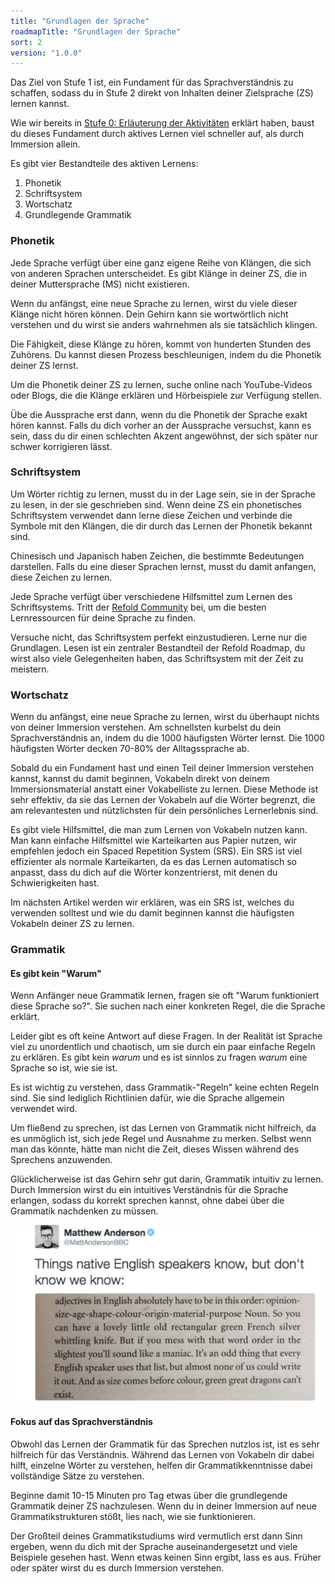 ```yaml
---
title: "Grundlagen der Sprache"
roadmapTitle: "Grundlagen der Sprache"
sort: 2
version: "1.0.0"
---
```


Das Ziel von Stufe 1 ist, ein Fundament für das Sprachverständnis zu schaffen, sodass du in Stufe 2 direkt von Inhalten deiner Zielsprache (ZS) lernen kannst.

Wie wir bereits in [Stufe 0: Erläuterung der Aktivitäten][0a-activities-explained] erklärt haben, baust du dieses Fundament durch aktives Lernen viel schneller auf, als durch Immersion allein.

Es gibt vier Bestandteile des aktiven Lernens:

1. Phonetik
1. Schriftsystem
1. Wortschatz
1. Grundlegende Grammatik

### Phonetik

Jede Sprache verfügt über eine ganz eigene Reihe von Klängen, die sich von anderen Sprachen unterscheidet. Es gibt Klänge in deiner ZS, die in deiner Muttersprache (MS) nicht existieren.

Wenn du anfängst, eine neue Sprache zu lernen, wirst du viele dieser Klänge nicht hören können. Dein Gehirn kann sie wortwörtlich nicht verstehen und du wirst sie anders wahrnehmen als sie tatsächlich klingen.

Die Fähigkeit, diese Klänge zu hören, kommt von hunderten Stunden des Zuhörens. Du kannst diesen Prozess beschleunigen, indem du die Phonetik deiner ZS lernst.

Um die Phonetik deiner ZS zu lernen, suche online nach YouTube-Videos oder Blogs, die die Klänge erklären und Hörbeispiele zur Verfügung stellen.

Übe die Aussprache erst dann, wenn du die Phonetik der Sprache exakt hören kannst. Falls du dich vorher an der Aussprache versuchst, kann es sein, dass du dir einen schlechten Akzent angewöhnst, der sich später nur schwer korrigieren lässt.

### Schriftsystem

Um Wörter richtig zu lernen, musst du in der Lage sein, sie in der Sprache zu lesen, in der sie geschrieben sind. Wenn deine ZS ein phonetisches Schriftsystem verwendet dann lerne diese Zeichen und verbinde die Symbole mit den Klängen, die dir durch das Lernen der Phonetik bekannt sind.

Chinesisch und Japanisch haben Zeichen, die bestimmte Bedeutungen darstellen. Falls du eine dieser Sprachen lernst, musst du damit anfangen, diese Zeichen zu lernen.

Jede Sprache verfügt über verschiedene Hilfsmittel zum Lernen des Schriftsystems. Tritt der [Refold Community][join-link] bei, um die besten Lernressourcen für deine Sprache zu finden.

Versuche nicht, das Schriftsystem perfekt einzustudieren. Lerne nur die Grundlagen. Lesen ist ein zentraler Bestandteil der Refold Roadmap, du wirst also viele Gelegenheiten haben, das Schriftsystem mit der Zeit zu meistern.

### Wortschatz

Wenn du anfängst, eine neue Sprache zu lernen, wirst du überhaupt nichts von deiner Immersion verstehen. Am schnellsten kurbelst du dein Sprachverständnis an, indem du die 1000 häufigsten Wörter lernst. Die 1000 häufigsten Wörter decken 70-80% der Alltagssprache ab.

Sobald du ein Fundament hast und einen Teil deiner Immersion verstehen kannst, kannst du damit beginnen, Vokabeln direkt von deinem Immersionsmaterial anstatt einer Vokabelliste zu lernen. Diese Methode ist sehr effektiv, da sie das Lernen der Vokabeln auf die Wörter begrenzt, die am relevantesten und nützlichsten für dein persönliches Lernerlebnis sind.

Es gibt viele Hilfsmittel, die man zum Lernen von Vokabeln nutzen kann. Man kann einfache Hilfsmittel wie Karteikarten aus Papier nutzen, wir empfehlen jedoch ein Spaced Repetition System (SRS). Ein SRS ist viel effizienter als normale Karteikarten, da es das Lernen automatisch so anpasst, dass du dich auf die Wörter konzentrierst, mit denen du Schwierigkeiten hast.

Im nächsten Artikel werden wir erklären, was ein SRS ist, welches du verwenden solltest und wie du damit beginnen kannst die häufigsten Vokabeln deiner ZS zu lernen.

### Grammatik

#### Es gibt kein "Warum"

Wenn Anfänger neue Grammatik lernen, fragen sie oft "Warum funktioniert diese Sprache so?". Sie suchen nach einer konkreten Regel, die die Sprache erklärt.

Leider gibt es oft keine Antwort auf diese Fragen. In der Realität ist Sprache viel zu unordentlich und chaotisch, um sie durch ein paar einfache Regeln zu erklären. Es gibt kein _warum_ und es ist sinnlos zu fragen _warum_ eine Sprache so ist, wie sie ist.

Es ist wichtig zu verstehen, dass Grammatik-"Regeln" keine echten Regeln sind. Sie sind lediglich Richtlinien dafür, wie die Sprache allgemein verwendet wird.

Um fließend zu sprechen, ist das Lernen von Grammatik nicht hilfreich, da es unmöglich ist, sich jede Regel und Ausnahme zu merken. Selbst wenn man das könnte, hätte man nicht die Zeit, dieses Wissen während des Sprechens anzuwenden.

Glücklicherweise ist das Gehirn sehr gut darin, Grammatik intuitiv zu lernen. Durch Immersion wirst du ein intuitives Verständnis für die Sprache erlangen, sodass du korrekt sprechen kannst, ohne dabei über die Grammatik nachdenken zu müssen.

![](../../../images/grammar-meme.jpg)

#### Fokus auf das Sprachverständnis

Obwohl das Lernen der Grammatik für das Sprechen nutzlos ist, ist es sehr hilfreich für das Verständnis. Während das Lernen von Vokabeln dir dabei hilft, einzelne Wörter zu verstehen, helfen dir Grammatikkenntnisse dabei vollständige Sätze zu verstehen.

Beginne damit 10-15 Minuten pro Tag etwas über die grundlegende Grammatik deiner ZS nachzulesen. Wenn du in deiner Immersion auf neue Grammatikstrukturen stößt, lies nach, wie sie funktionieren.

Der Großteil deines Grammatikstudiums wird vermutlich erst dann Sinn ergeben, wenn du dich mit der Sprache auseinandergesetzt und viele Beispiele gesehen hast. Wenn etwas keinen Sinn ergibt, lass es aus. Früher oder später wirst du es durch Immersion verstehen.

[join-link]: /join
[0a-activities-explained]: /simplified/stage-0/a/activities-explained
